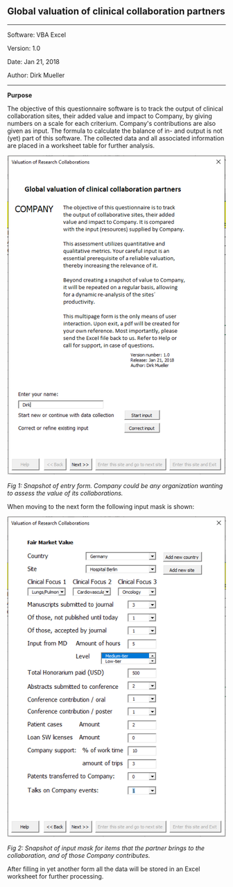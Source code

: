 ## Global valuation of clinical collaboration partners
**********************************************
Software:		VBA Excel

Version:	    1.0

Date: 			Jan 21, 2018

Author:			Dirk Mueller
**********************************************

**Purpose**

The objective of this questionnaire software is to track the output of clinical collaboration sites, their added value and impact to Company, by giving numbers on a scale for each criterium. Company's contributions are also given as input. The formula to calculate the balance of in- and output is not (yet) part of this software. The collected data and all associated information are placed in a worksheet table for further analysis.

![](https://github.com/DirkMueller8/valuation/blob/master/snapshot.png )

*Fig 1: Snapshot of entry form. Company could be any organization wanting to assess the value of its collaborations.*

When moving to the next form the following input mask is shown:

![](https://github.com/DirkMueller8/valuation/blob/master/snapshot_1.png)

*Fig 2: Snapshot of input mask for items that the partner brings to the collaboration, and of those Company contributes.*

After filling in yet another form all the data will be stored in an Excel worksheet for further processing.